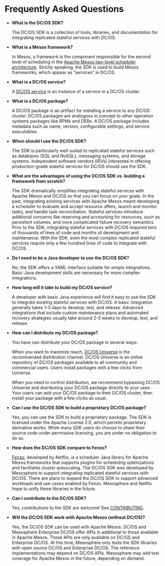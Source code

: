 Frequently Asked Questions
======================

* __What is the DC/OS SDK?__

  The DC/OS SDK is a collection of tools, libraries, and documentation for integrating replicated stateful services with DC/OS. 

* __What is a Mesos framework?__

  In Mesos, a framework is the component responsible for the second level of scheduling in the [Apache Mesos two-level scheduler architecture](http://mesos.apache.org/documentation/latest/architecture/). Strictly speaking, the SDK is used to build Mesos frameworks, which appear as “services” in DC/OS.

* __What is a DC/OS service?__

  A [DC/OS service](https://dcos.io/docs/latest/overview/concepts/#dcos-service) is an instance of a service in a DC/OS cluster. 

* __What is a DC/OS package?__

  A DC/OS package is an artifact for installing a service to any DC/OS cluster. DC/OS packages are analogous in concept to other operation systems packages like RPMs and DEBs. A DC/OS package includes metadata such as name, version, configurable settings, and service executables.

* __When should I use the DC/OS SDK?__

  The SDK is particularly well-suited to replicated stateful services such as databases (SQL and NoSQL), messaging systems, and storage systems. Independent software vendors (ISVs) interested in offering production-grade stateful services for DC/OS should use the SDK.

* __What are the advantages of using the DC/OS SDK vs. building a framework from scratch?__

  The SDK dramatically simplifies integrating stateful services with Apache Mesos and DC/OS so that you can focus on your goals. In the past, integrating existing services with Apache Mesos meant developing a scheduler to evaluate and accept resource offers, launch and monitor tasks, and handle task reconciliation. Stateful services introduce additional concerns like reserving and accounting for resources, such as persistent volumes, and more complicated failure recovery semantics. Prior to the SDK, integrating stateful services with DC/OS required tens of thousands of lines of code and months of development and maintenance. With the SDK, even the most complex replicated stateful services require only a few hundred lines of code to integrate with DC/OS.

* __Do I need to be a Java developer to use the DC/OS SDK?__

  No, the SDK offers a YAML interface suitable for simple integrations. Basic Java development skills are necessary for more complex integrations.

* __How long will it take to build my DC/OS service?__

  A developer with basic Java experience will find it easy to use the SDK to integrate existing stateful services with DC/OS. A basic integration generally takes 1-3 days to develop, test, and release. Advanced integrations that include custom maintenance plans and automated recovery strategies usually take around 2-3 weeks to develop, test, and release.

* __How can I distribute my DC/OS package?__

  You have can distribute your DC/OS package in several ways:
  
  When you want to maximize reach, [DC/OS Universe](https://github.com/mesosphere/Universe) is the recommended distribution channel. DC/OS Universe is an online repository of DC/OS packages available to all community and commercial users. Users install packages with a few clicks from Universe.
  
  When you need to control distribution, we recommend bypassing DC/OS Universe and distributing your DC/OS package directly to your uses. Your users can add your DC/OS package to their DC/OS cluster, then install your package with a few clicks as usual.

* __Can I use the DC/OS SDK to build a proprietary DC/OS package?__

  Yes, you can use the SDK to build a proprietary package. The SDK is licensed under the Apache License 2.0, which permits proprietary derivative works. While many SDK users do choose to share their source code under permissive licensing, you are under no obligation to do so.
  
* __How does the DC/OS SDK compare to Fenzo?__

  [Fenzo](https://github.com/netflix/fenzo), developed by Netflix, is a scheduler Java library for Apache Mesos frameworks that supports plugins for scheduling optimizations and facilitates cluster autoscaling. The DC/OS SDK was developed by Mesosphere to support integrating replicated stateful services with DC/OS. There are plans to expand the DC/OS SDK to support advanced workloads and use cases enabled by Fenzo. Mesosphere and Netflix hope to unify these libraries in the future.

* __Can I contribute to the DC/OS SDK?__

  Yes, contributions to the SDK are welcome! See [CONTRIBUTING](CONTRIBUTING.md).

* __Will the DC/OS SDK work with Apache Mesos (without DC/OS)?__

  Yes, the DC/OS SDK can be used with Apache Mesos. DC/OS and Mesosphere Enterprise DC/OS offer APIs in additional to those available in Apache Mesos. These APIs are only available on DC/OS and Enterprise DC/OS. At this time, Mesosphere only tests the SDK libraries with open source DC/OS and Enterprise DC/OS. The reference implementations may depend on DC/OS APIs. Mesosphere may add test coverage for Apache Mesos in the future, depending on demand.
